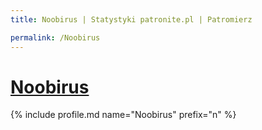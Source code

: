 ```yaml
---
title: Noobirus | Statystyki patronite.pl | Patromierz

permalink: /Noobirus
---
```


# [Noobirus](https://patronite.pl/Noobirus)

{% include profile.md name="Noobirus" prefix="n" %}
